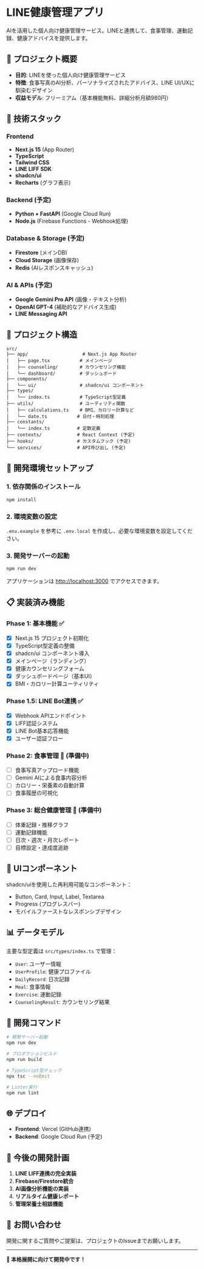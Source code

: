 # LINE健康管理アプリ

AIを活用した個人向け健康管理サービス。LINEと連携して、食事管理、運動記録、健康アドバイスを提供します。

## 🎯 プロジェクト概要

- **目的**: LINEを使った個人向け健康管理サービス
- **特徴**: 食事写真のAI分析、パーソナライズされたアドバイス、LINE UI/UXに馴染むデザイン
- **収益モデル**: フリーミアム（基本機能無料、詳細分析月額980円）

## 🔧 技術スタック

### Frontend
- **Next.js 15** (App Router)
- **TypeScript**
- **Tailwind CSS**
- **LINE LIFF SDK**
- **shadcn/ui**
- **Recharts** (グラフ表示)

### Backend (予定)
- **Python + FastAPI** (Google Cloud Run)
- **Node.js** (Firebase Functions - Webhook処理)

### Database & Storage (予定)
- **Firestore** (メインDB)
- **Cloud Storage** (画像保存)
- **Redis** (AIレスポンスキャッシュ)

### AI & APIs (予定)
- **Google Gemini Pro API** (画像・テキスト分析)
- **OpenAI GPT-4** (補助的なアドバイス生成)
- **LINE Messaging API**

## 📁 プロジェクト構造

```
src/
├── app/                    # Next.js App Router
│   ├── page.tsx           # メインページ
│   ├── counseling/        # カウンセリング機能
│   └── dashboard/         # ダッシュボード
├── components/
│   └── ui/                # shadcn/ui コンポーネント
├── types/
│   └── index.ts           # TypeScript型定義
├── utils/                 # ユーティリティ関数
│   ├── calculations.ts    # BMI、カロリー計算など
│   └── date.ts           # 日付・時刻処理
├── constants/
│   └── index.ts          # 定数定義
├── contexts/             # React Context (予定)
├── hooks/                # カスタムフック (予定)
└── services/             # API呼び出し (予定)
```

## 🚀 開発環境セットアップ

### 1. 依存関係のインストール
```bash
npm install
```

### 2. 環境変数の設定
`.env.example` を参考に `.env.local` を作成し、必要な環境変数を設定してください。

### 3. 開発サーバーの起動
```bash
npm run dev
```

アプリケーションは [http://localhost:3000](http://localhost:3000) でアクセスできます。

## 📋 実装済み機能

### Phase 1: 基本機能 ✅
- [x] Next.js 15 プロジェクト初期化
- [x] TypeScript型定義の整備
- [x] shadcn/ui コンポーネント導入
- [x] メインページ（ランディング）
- [x] 健康カウンセリングフォーム
- [x] ダッシュボードページ（基本UI）
- [x] BMI・カロリー計算ユーティリティ

### Phase 1.5: LINE Bot連携 ✅
- [x] Webhook APIエンドポイント
- [x] LIFF認証システム
- [x] LINE Bot基本応答機能
- [x] ユーザー認証フロー

### Phase 2: 食事管理 🚧 (準備中)
- [ ] 食事写真アップロード機能
- [ ] Gemini AIによる食事内容分析
- [ ] カロリー・栄養素の自動計算
- [ ] 食事履歴の可視化

### Phase 3: 総合健康管理 🚧 (準備中)
- [ ] 体重記録・推移グラフ
- [ ] 運動記録機能
- [ ] 日次・週次・月次レポート
- [ ] 目標設定・達成度追跡

## 🎨 UIコンポーネント

shadcn/uiを使用した再利用可能なコンポーネント：
- Button, Card, Input, Label, Textarea
- Progress (プログレスバー)
- モバイルファーストなレスポンシブデザイン

## 📊 データモデル

主要な型定義は `src/types/index.ts` で管理：
- `User`: ユーザー情報
- `UserProfile`: 健康プロファイル
- `DailyRecord`: 日次記録
- `Meal`: 食事情報
- `Exercise`: 運動記録
- `CounselingResult`: カウンセリング結果

## 🔧 開発コマンド

```bash
# 開発サーバー起動
npm run dev

# プロダクションビルド
npm run build

# TypeScript型チェック
npx tsc --noEmit

# Linter実行
npm run lint
```

## 🌐 デプロイ

- **Frontend**: Vercel (GitHub連携)
- **Backend**: Google Cloud Run (予定)

## 📝 今後の開発計画

1. **LINE LIFF連携の完全実装**
2. **Firebase/Firestore統合**
3. **AI画像分析機能の実装**
4. **リアルタイム健康レポート**
5. **管理栄養士相談機能**

## 📧 お問い合わせ

開発に関するご質問やご提案は、プロジェクトのIssueまでお願いします。

---

**🚀 本格展開に向けて開発中です！**
